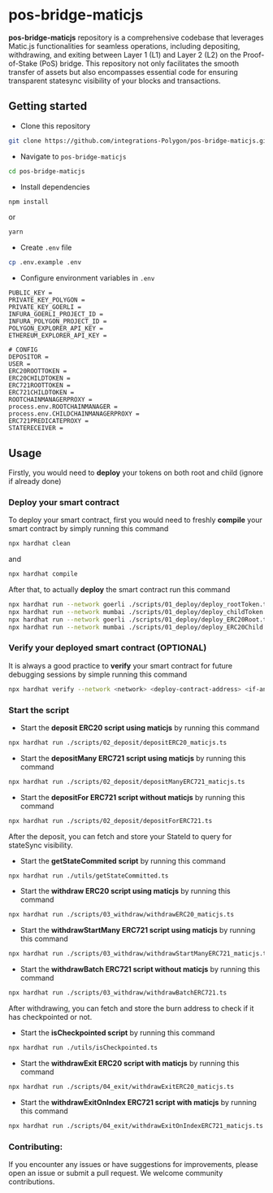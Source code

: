 # **pos-bridge-maticjs**

**pos-bridge-maticjs** repository is a comprehensive codebase that leverages Matic.js functionalities for seamless operations, including depositing, withdrawing, and exiting between Layer 1 (L1) and Layer 2 (L2) on the Proof-of-Stake (PoS) bridge. This repository not only facilitates the smooth transfer of assets but also encompasses essential code for ensuring transparent statesync visibility of your blocks and transactions.

## **Getting started**

- Clone this repository

```bash
git clone https://github.com/integrations-Polygon/pos-bridge-maticjs.git

```

- Navigate to `pos-bridge-maticjs`

```bash
cd pos-bridge-maticjs

```

- Install dependencies

```bash
npm install

```
or

```bash
yarn

```
- Create `.env` file

```bash
cp .env.example .env

```

- Configure environment variables in `.env`

```
PUBLIC_KEY =
PRIVATE_KEY_POLYGON =
PRIVATE_KEY_GOERLI =
INFURA_GOERLI_PROJECT_ID = 
INFURA_POLYGON_PROJECT_ID = 
POLYGON_EXPLORER_API_KEY =
ETHEREUM_EXPLORER_API_KEY = 

# CONFIG
DEPOSITOR = 
USER = 
ERC20ROOTTOKEN = 
ERC20CHILDTOKEN = 
ERC721ROOTTOKEN = 
ERC721CHILDTOKEN = 
ROOTCHAINMANAGERPROXY = 
process.env.ROOTCHAINMANAGER = 
process.env.CHILDCHAINMANAGERPROXY = 
ERC721PREDICATEPROXY = 
STATERECEIVER = 

```

## **Usage**

Firstly, you would need to **deploy** your tokens on both root and child (ignore if already done)

### **Deploy your smart contract**

To deploy your smart contract, first you would need to freshly **compile** your smart contract by simply running this command

```bash
npx hardhat clean

```
and

```bash
npx hardhat compile

```
After that, to actually **deploy** the smart contract run this command

```bash
npx hardhat run --network goerli ./scripts/01_deploy/deploy_rootToken.ts
npx hardhat run --network mumbai ./scripts/01_deploy/deploy_childToken.ts
npx hardhat run --network goerli ./scripts/01_deploy/deploy_ERC20Root.ts
npx hardhat run --network mumbai ./scripts/01_deploy/deploy_ERC20Child.ts

```

### **Verify your deployed smart contract (OPTIONAL)**

It is always a good practice to **verify** your smart contract for future debugging sessions by simple running this command

```bash
npx hardhat verify --network <network> <deploy-contract-address> <if-any-arguments-seperated-by-space>

```

### **Start the script**

- Start the **deposit ERC20 script using maticjs** by running this command

```bash
npx hardhat run ./scripts/02_deposit/depositERC20_maticjs.ts

```

- Start the **depositMany ERC721 script using maticjs** by running this command

```bash
npx hardhat run ./scripts/02_deposit/depositManyERC721_maticjs.ts

```

- Start the **depositFor ERC721 script without maticjs** by running this command

```bash
npx hardhat run ./scripts/02_deposit/depositForERC721.ts

```

After the deposit, you can fetch and store your StateId to query for stateSync visibility.

- Start the **getStateCommited script** by running this command
  
```bash
npx hardhat run ./utils/getStateCommitted.ts
```

- Start the **withdraw ERC20 script using maticjs** by running this command

```bash
npx hardhat run ./scripts/03_withdraw/withdrawERC20_maticjs.ts

```

- Start the **withdrawStartMany ERC721 script using maticjs** by running this command

```bash
npx hardhat run ./scripts/03_withdraw/withdrawStartManyERC721_maticjs.ts

```

- Start the **withdrawBatch ERC721 script without maticjs** by running this command

```bash
npx hardhat run ./scripts/03_withdraw/withdrawBatchERC721.ts

```

After withdrawing, you can fetch and store the burn address to check if it has checkpointed or not.

- Start the **isCheckpointed script** by running this command

```bash
npx hardhat run ./utils/isCheckpointed.ts

```

- Start the **withdrawExit ERC20 script with maticjs** by running this command

```bash
npx hardhat run ./scripts/04_exit/withdrawExitERC20_maticjs.ts

```

- Start the **withdrawExitOnIndex ERC721 script with maticjs** by running this command

```bash
npx hardhat run ./scripts/04_exit/withdrawExitOnIndexERC721_maticjs.ts

```

### **Contributing**:

If you encounter any issues or have suggestions for improvements, please open an issue or submit a pull request. We welcome community contributions.
